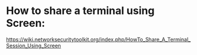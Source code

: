 # How to share a terminal using Screen:

https://wiki.networksecuritytoolkit.org/index.php/HowTo_Share_A_Terminal_Session_Using_Screen

